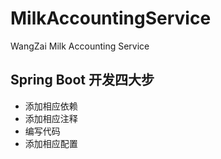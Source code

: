 # MilkAccountingService
WangZai Milk  Accounting Service

## Spring Boot 开发四大步
- 添加相应依赖
- 添加相应注释
- 编写代码
- 添加相应配置
